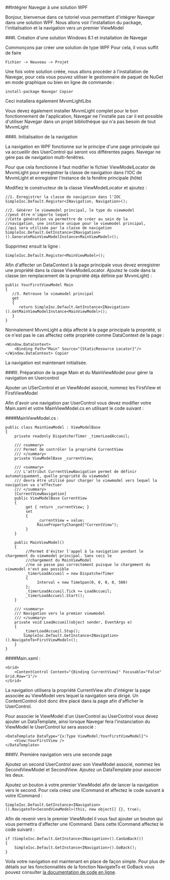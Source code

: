 ##Intégrer Navegar à une solution WPF

Bonjour, bienvenue dans ce tutoriel vous permettant d'intégrer Navegar dans une solution WPF. Nous allons voir l'installation du package, l'initialisation et la navigation vers un premier ViewModel

###I. Création d'une solution Windows 8.1 et installation de Navegar

Commonçons par créer une solution de type WPF
Pour cela, il vous suffit de faire

    Fichier -> Nouveau -> Projet

Une fois votre solution créée, nous allons procéder à l'installation de Navegar, pour cela vous pouvez utiliser le gestionnaire de paquet de NuGet en mode graphique ou bien en ligne de commande :

    install-package Navegar Copier

Ceci installera également MvvmLightLibs

Vous devez également installer MvvmLight complet pour le bon fonctionnement de l'application, Navegar ne l'installe pas car il est possible d'utiliser Navegar dans un projet bibliothéque qui n'a pas besoin de tout MvvmLight

###II. Initialisation de la navigation

La navigation en WPF fonctionne sur le principe d'une page principale qui va accueillir des UserControl qui seront vos différentes pages. Navegar ne gére pas de navigation multi-fenêtres.

Pour que cela fonctionne il faut modifier le fichier ViewModelLocator de MvvmLight pour enregistrer la classe de navigation dans l'IOC de MvvmLight et enregistrer l'instance de la fenêtre principale (hôte)

Modifiez le constructeur de la classe ViewModelLocator et ajoutez :

    //1. Enregistrer la classe de navigation dans l'IOC
    SimpleIoc.Default.Register<INavigation, Navigation>();
    
    //2. Générer le viewmodel principal, le type du viewmodel
    //peut être n'importe lequel
    //Cette génération va permettre de créer au sein de la
    //navigation, une instance unique pour le viewmodel principal,
    //qui sera utilisée par la classe de navigation
    SimpleIoc.Default.GetInstance<INavigation>().GenerateMainViewModelInstance<MainViewModel>();

Supprimez ensuit la ligne :

    SimpleIoc.Default.Register<MainViewModel>();

Afin d'affecter un DataContext à la page principale vous devez enregistrer une propriété dans la classe ViewModelLocator. Ajoutez le code dans la classe (en remplacement de la propriété déja définie par MvvmLight) :

    public YourFirstViewModel Main
    {
       //3. Retrouve le viewmodel principal
       get
       {
          return SimpleIoc.Default.GetInstance<INavigation>().GetMainViewModelInstance<MainViewModel>();
       }
    }

Normalement MvvmLight a déja affecté à la page principale la propriété, si ce n'est pas le cas affectez cette propriété comme DataContext de la page :

    <Window.DataContext>
        <Binding Path="Main" Source="{StaticResource Locator}"/>
    </Window.DataContext> Copier

La navigation est maintenant initialisée.

###III. Préparation de la page Main et du MainViewModel pour gérer la navigation en Usercontrol

Ajouter un USerControl et un ViewModel associé, nommez les FirstView et FirstViewModel

Afin d'avoir une navigation par UserControl vous devez modifier votre Main.xaml et votre MainViewModel.cs en utilisant le code suivant :

####MainViewModel.cs :

    public class MainViewModel : ViewModelBase
    {
        private readonly DispatcherTimer _timerLoadAccueil;
    
        /// <summary>
        /// Permet de contrôler la propriété CurrentView
        /// </summary>
        private ViewModelBase _currentView;
        
        /// <summary>
        /// L'attribut CurrentViewNavigation permet de définir automatiquement, quelle propriété du viewmodel
        /// devra être utilisé pour charger le viewmodel vers lequel la navigation va s'effectuer
        /// </summary>
        [CurrentViewNavigation]
        public ViewModelBase CurrentView
        {
             get { return _currentView; }
             set
             {
                  _currentView = value;
                  RaisePropertyChanged("CurrentView");
             }
        }
        
        public MainViewModel()
        { 
             //Permet d'éviter l'appel à la navigation pendant le chargement du viewmodel principal. Sans ceci le
             //chargement du MainViewModel
             //ne se passe pas correctement puisque le chargement du viewmodel n'est pas possible
             _timerLoadAccueil = new DispatcherTimer
             {
                  Interval = new TimeSpan(0, 0, 0, 0, 500)
             };
             _timerLoadAccueil.Tick += LoadAccueil;
             _timerLoadAccueil.Start();
        }
        
        /// <summary>
        /// Navigation vers le premier viewmodel
        /// </summary>
        private void LoadAccueil(object sender, EventArgs e)
        {
            _timerLoadAccueil.Stop();
            SimpleIoc.Default.GetInstance<INavigation>().NavigateTo<FirstViewModel>();
        }
    }

####Main.xaml :

    <Grid>
        <ContentControl Content="{Binding CurrentView}" Focusable="False" Grid.Row="1"/>
    </Grid>

La navigation utilisera la propriété CurrentView afin d'intégrer la page associée au ViewModel vers lequel la navigation sera dirigé. Un ContentControl doit donc être placé dans la page afin d'afficher le UserControl.

Pour associer le ViewModel d'un UserControl au UserControl vous devez ajouter un DataTemplate, ainsi lorsque Navegar fera l'instanciation du ViewModel le UserControl lui sera associé :

    <DataTemplate DataType="{x:Type ViewModel:YourFirstViewModel}">
        <View:YourFirstView />
    </DataTemplate>
 
###IV. Premiére navigation vers une seconde page

Ajoutez un second UserControl avec son ViewModel associé, nommez les SecondViewModel et SecondView. Ajoutez un DataTemplate pour associer les deux.

Ajoutez un bouton à votre premier ViewModel afin de lancer la navigation vers le second. Pour cela créez une ICommand et affectez le code suivant à votre ICommand :

    SimpleIoc.Default.GetInstance<INavigation>().NavigateTo<SecondViewModel>(this, new object[] {}, true);

Afin de revenir vers le premier ViewModel il vous faut ajouter un bouton qui vous permettra d'affecter une ICommand. Dans cette ICommand affectez le code suivant :

    if (SimpleIoc.Default.GetInstance<INavigation>().CanGoBack())
    {
        SimpleIoc.Default.GetInstance<INavigation>().GoBack();
    }

Voila votre navigation est maintenant en place de façon simple. Pour plus de détails sur les fonctionnalités de la fonction NavigateTo et GoBack vous pouvez consulter [la documentation de code en ligne](http://www.kopigi.fr/navegar/documentation/wpf).
